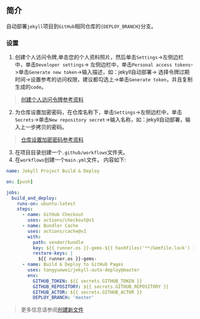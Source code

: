 ## 简介
自动部署`jekyll`项目到`GitHub`相同仓库的`{DEPLOY_BRANCH}`分支。

### 设置
1. 创建个人访问令牌,单击您的个人资料照片，然后单击`Settings`->左侧边栏中，单击`Developer settings`->
左侧边栏中，单击`Personal access tokens`->单击`Generate new token`->输入描述，如：jekyll自动部署->
选择令牌过期时间->设置参考的访问权限，建议都勾选上->单击`Generate token`，并且复制生成的`code`。
>[创建个人访问令牌参考资料](https://docs.github.com/cn/authentication/keeping-your-account-and-data-secure/creating-a-personal-access-token)
2. 为仓库设置加密密码，在仓库名称下，单击`Settings`->左侧边栏中，单击 `Secrets`->单击`New repository secret`->输入名称，如：jekyll自动部署，输入上一步拷贝的密码。
>[仓库设置加密密码参考资料](https://docs.github.com/cn/actions/security-guides/encrypted-secrets#creating-encrypted-secrets-for-a-repository)
3. 在项目目录创建一个`.github/workflows`文件夹。
4. 在`workflows`创建一个`main.yml`文件，
内容如下:

```yaml
name: Jekyll Project Build & Deploy

on: [push]

jobs:
  build_and_deploy:
    runs-on: ubuntu-latest
    steps:
      - name: GitHub Checkout
        uses: actions/checkout@v1
      - name: Bundler Cache
        uses: actions/cache@v1
        with:
          path: vendor/bundle
          key: ${{ runner.os }}-gems-${{ hashFiles('**/Gemfile.lock') }}
          restore-keys: |
            ${{ runner.os }}-gems-
      - name: Build & Deploy to GitHub Pages
        uses: tangyuewei/jekyll-auto-deploy@master
        env:
          GITHUB_TOKEN: ${{ secrets.GITHUB_TOKEN }}
          GITHUB_REPOSITORY: ${{ secrets.GITHUB_REPOSITORY }}
          GITHUB_ACTOR: ${{ secrets.GITHUB_ACTOR }}
          DEPLOY_BRANCH: 'master'
```
>更多信息请参阅[创建新文件](https://docs.github.com/cn/repositories/working-with-files/managing-files/creating-new-files)

